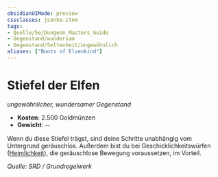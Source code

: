```yaml
---
obsidianUIMode: preview
cssclasses: json5e-item
tags:
- Quelle/5e/Dungeon_Masters_Guide
- Gegenstand/wundersam
- Gegenstand/Seltenheit/ungewöhnlich
aliases: ["Boots of Elvenkind"]
---
```

# Stiefel der Elfen
*ungewöhnlicher, wundersamer Gegenstand*  

- **Kosten**: 2.500 Goldmünzen
- **Gewicht**: ⏤

Wenn du diese Stiefel trägst, sind deine Schritte unabhängig vom Untergrund geräuschlos. Außerdem bist du bei Geschicklichkeitswürfen ([Heimlichkeit](rules/skills.md#Stealth)), die geräuschlose Bewegung voraussetzen, im Vorteil.

*Quelle: SRD / Grundregelwerk*